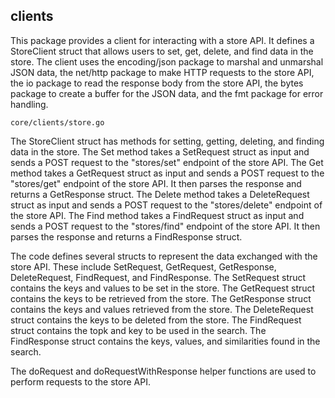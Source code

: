 ## clients

This package provides a client for interacting with a store API. It defines a StoreClient struct that allows users to set, get, delete, and find data in the store. The client uses the encoding/json package to marshal and unmarshal JSON data, the net/http package to make HTTP requests to the store API, the io package to read the response body from the store API, the bytes package to create a buffer for the JSON data, and the fmt package for error handling.

```
core/clients/store.go
```

The StoreClient struct has methods for setting, getting, deleting, and finding data in the store. The Set method takes a SetRequest struct as input and sends a POST request to the "stores/set" endpoint of the store API. The Get method takes a GetRequest struct as input and sends a POST request to the "stores/get" endpoint of the store API. It then parses the response and returns a GetResponse struct. The Delete method takes a DeleteRequest struct as input and sends a POST request to the "stores/delete" endpoint of the store API. The Find method takes a FindRequest struct as input and sends a POST request to the "stores/find" endpoint of the store API. It then parses the response and returns a FindResponse struct.

The code defines several structs to represent the data exchanged with the store API. These include SetRequest, GetRequest, GetResponse, DeleteRequest, FindRequest, and FindResponse. The SetRequest struct contains the keys and values to be set in the store. The GetRequest struct contains the keys to be retrieved from the store. The GetResponse struct contains the keys and values retrieved from the store. The DeleteRequest struct contains the keys to be deleted from the store. The FindRequest struct contains the topk and key to be used in the search. The FindResponse struct contains the keys, values, and similarities found in the search.

The doRequest and doRequestWithResponse helper functions are used to perform requests to the store API.

